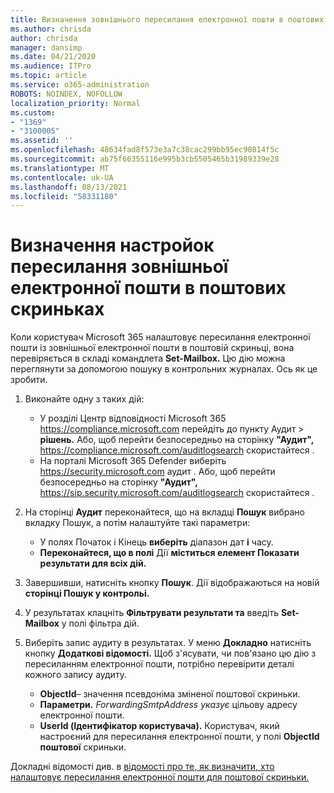 ```yaml
---
title: Визначення зовнішнього пересилання електронної пошти в поштових скриньках у контрольних журналах
ms.author: chrisda
author: chrisda
manager: dansimp
ms.date: 04/21/2020
ms.audience: ITPro
ms.topic: article
ms.service: o365-administration
ROBOTS: NOINDEX, NOFOLLOW
localization_priority: Normal
ms.custom:
- "1369"
- "3100005"
ms.assetid: ''
ms.openlocfilehash: 48634fad8f573e3a7c38cac299bb95ec90814f5c
ms.sourcegitcommit: ab75f66355116e995b3cb5505465b31989339e28
ms.translationtype: MT
ms.contentlocale: uk-UA
ms.lasthandoff: 08/13/2021
ms.locfileid: "58331180"
---
```

# <a name="identify-when-external-email-forwarding-is-configured-on-mailboxes"></a>Визначення настройок пересилання зовнішньої електронної пошти в поштових скриньках

Коли користувач Microsoft 365 налаштовує пересилання електронної пошти із зовнішньої електронної пошти в поштовій скриньці, вона перевіряється в складі командлета **Set-Mailbox.** Цю дію можна переглянути за допомогою пошуку в контрольних журналах. Ось як це зробити.

1. Виконайте одну з таких дій:
   - У розділі Центр відповідності Microsoft 365 <https://compliance.microsoft.com> перейдіть до пункту Аудит  \> **рішень.** Або, щоб перейти безпосередньо на сторінку **"Аудит",** <https://compliance.microsoft.com/auditlogsearch> скористайтеся .
   - На порталі Microsoft 365 Defender виберіть <https://security.microsoft.com> аудит .  Або, щоб перейти безпосередньо на сторінку **"Аудит",** <https://sip.security.microsoft.com/auditlogsearch> скористайтеся .

2. На сторінці **Аудит** переконайтеся, що на вкладці **Пошук** вибрано вкладку Пошук, а потім налаштуйте такі параметри:
   - У полях Початок і Кінець **виберіть** діапазон дат **і** часу.
   - **Переконайтеся, що в полі** Дії **міститься елемент Показати результати для всіх дій.**

3. Завершивши, натисніть кнопку **Пошук**. Дії відображаються на новій **сторінці Пошук у контрольі.**

4. У результатах клацніть **Фільтрувати результати та** введіть **Set-Mailbox** у полі фільтра дій.

5. Виберіть запис аудиту в результатах. У меню **Докладно** натисніть кнопку **Додаткові відомості.** Щоб з'ясувати, чи пов'язано цю дію з пересиланням електронної пошти, потрібно перевірити деталі кожного запису аудиту.

   - **ObjectId**– значення псевдоніма зміненої поштової скриньки.
   - **Параметри.** _ForwardingSmtpAddress указує_ цільову адресу електронної пошти.
   - **UserId (Ідентифікатор користувача).** Користувач, який настроєний для пересилання електронної пошти, у полі **ObjectId поштової** скриньки.

Докладні відомості див. в [відомості про те, як визначити, хто налаштовує пересилання електронної пошти для поштової скриньки.](https://docs.microsoft.com/microsoft-365/compliance/auditing-troubleshooting-scenarios#determine-who-set-up-email-forwarding-for-a-mailbox)
